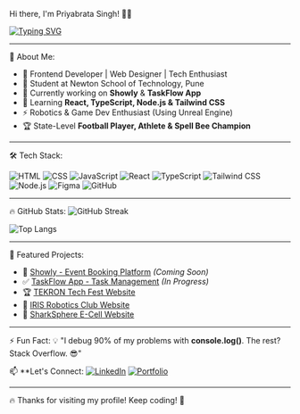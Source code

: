 Hi there, I'm Priyabrata Singh! 👋🚀

[![Typing SVG](https://readme-typing-svg.demolab.com?font=Fira+Code&pause=1000&color=36BCF7&width=435&lines=Web+Developer+%7C+Frontend+Designer;React+%7C+TypeScript+%7C+Tailwind+CSS;Building+Showly+%26+TaskFlow+App)](https://git.io/typing-svg)

---

🚀 About Me:
- 🎨 Frontend Developer | Web Designer | Tech Enthusiast
- 📍 Student at Newton School of Technology, Pune
- 🔧 Currently working on **Showly** & **TaskFlow App**
- 🌱 Learning **React, TypeScript, Node.js & Tailwind CSS**
- ⚡ Robotics & Game Dev Enthusiast (Using Unreal Engine)
- 🏆 State-Level **Football Player, Athlete & Spell Bee Champion**

---

🛠 Tech Stack:

![HTML](https://img.shields.io/badge/-HTML-orange?style=for-the-badge&logo=html5&logoColor=white)
![CSS](https://img.shields.io/badge/-CSS-blue?style=for-the-badge&logo=css3&logoColor=white)
![JavaScript](https://img.shields.io/badge/-JavaScript-yellow?style=for-the-badge&logo=javascript&logoColor=black)
![React](https://img.shields.io/badge/-React-blue?style=for-the-badge&logo=react&logoColor=white)
![TypeScript](https://img.shields.io/badge/-TypeScript-blue?style=for-the-badge&logo=typescript&logoColor=white)
![Tailwind CSS](https://img.shields.io/badge/-TailwindCSS-blue?style=for-the-badge&logo=tailwind-css&logoColor=white)
![Node.js](https://img.shields.io/badge/-Node.js-green?style=for-the-badge&logo=node.js&logoColor=white)
![Figma](https://img.shields.io/badge/-Figma-purple?style=for-the-badge&logo=figma&logoColor=white)
![GitHub](https://img.shields.io/badge/-GitHub-black?style=for-the-badge&logo=github&logoColor=white)

---

🔥 GitHub Stats:
![GitHub Streak](https://github-readme-streak-stats.herokuapp.com/?user=priyabrata-singh&theme=dark&hide_border=false)

![Top Langs](https://github-readme-stats.vercel.app/api/top-langs/?username=priyabrata-singh&layout=compact&theme=dark&hide_border=false)

---

📌 Featured Projects:
- 🚀 [Showly - Event Booking Platform](#) *(Coming Soon)*
- ✅ [TaskFlow App - Task Management](#) *(In Progress)*
- 🏆 [TEKRON Tech Fest Website](#)
- 🔬 [IRIS Robotics Club Website](#)
- 🦈 [SharkSphere E-Cell Website](#)

---

⚡ Fun Fact:
💡 "I debug 90% of my problems with **console.log()**. The rest? Stack Overflow. 😎"

📫 **Let's Connect:
[![LinkedIn](https://img.shields.io/badge/-LinkedIn-blue?style=for-the-badge&logo=linkedin&logoColor=white)](https://linkedin.com/in/priyabrata-singh)
[![Portfolio](https://img.shields.io/badge/-Portfolio-green?style=for-the-badge&logo=vercel&logoColor=white)](#)

---

🔥 Thanks for visiting my profile! Keep coding! 🚀
